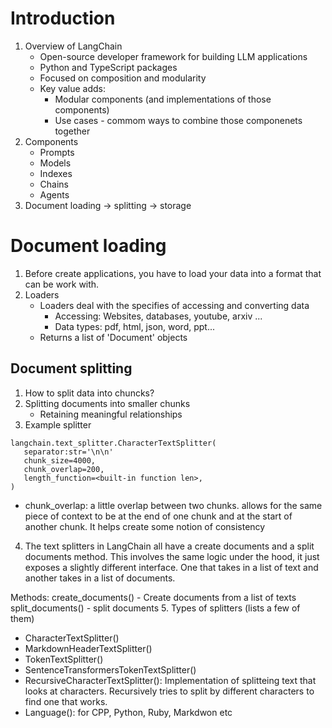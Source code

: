 # Introduction 
1. Overview of LangChain
   - Open-source developer framework for building LLM applications
   - Python and TypeScript packages
   - Focused on composition and modularity
   - Key value adds:
     + Modular components (and implementations of those components)
     + Use cases - commom ways to combine those componenets together
2. Components
   - Prompts
   - Models
   - Indexes
   - Chains
   - Agents
3. Document loading -> splitting -> storage

# Document loading 
1. Before create applications, you have to load your data into a format that can be work with.
2. Loaders
   - Loaders deal with the specifies of accessing and converting data
     + Accessing: Websites, databases, youtube, arxiv ...
     + Data types: pdf, html, json, word, ppt...
   - Returns a list of 'Document' objects

## Document splitting
1. How to split data into chuncks?
2. Splitting documents into smaller chunks
   - Retaining meaningful relationships
3. Example splitter

```
langchain.text_splitter.CharacterTextSplitter(
   separator:str='\n\n'
   chunk_size=4000,
   chunk_overlap=200,
   length_function=<built-in function len>,
)
```
   - chunk_overlap: a little overlap between two chunks. allows for the same piece of context to be at the end of one chunk and at the start of another chunk. It helps create some notion of consistency
4. The text splitters in LangChain all have a create documents and a split documents method. This involves the same logic under the hood, it just exposes a slightly different interface. One that takes in a list of text and another takes in a list of documents.

Methods:
create_documents() - Create documents from a list of texts
split_documents() - split documents
5. Types of splitters (lists a few of them)
   - CharacterTextSplitter()
   - MarkdownHeaderTextSplitter()
   - TokenTextSplitter()
   - SentenceTransformersTokenTextSplitter()
   - RecursiveCharacterTextSplitter(): Implementation of splitteing text that looks at characters. Recursively tries to split by different characters to find one that works.
   - Language(): for CPP, Python, Ruby, Markdwon etc


